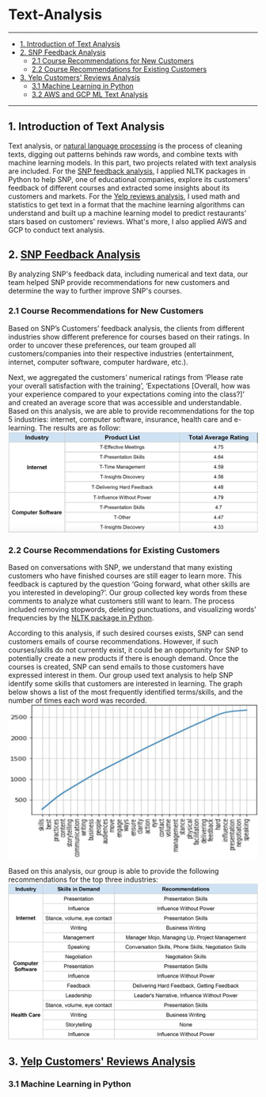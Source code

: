 # Text-Analysis

---

- [1. Introduction of Text Analysis](#1-introduction-of-text-analysis)
- [2. SNP Feedback Analysis](#2-snp-feedback-analysis)
  - [2.1 Course Recommendations for New Customers](#21-course-recommendations-for-new-customers)
  - [2.2 Course Recommendations for Existing Customers](#22-course-recommendations-for-existing-customers)
- [3. Yelp Customers' Reviews Analysis](#3-yelp-customers'-reviews-analysis)
  - [3.1 Machine Learning in Python](#31-machine-learning-in-python)
  - [3.2 AWS and GCP ML Text Analysis](#32-aws-and-gcp-ml-text-analysis)
 
 ---
 
 ## 1. Introduction of Text Analysis
 Text analysis, or [natural language processing](https://en.wikipedia.org/wiki/Natural_language_processing) is the process of cleaning texts, digging out patterns behinds raw words, and combine texts with machine learning models. In this part, two projects related with text analysis are included. For the [SNP feedback analysis](https://github.com/Zhenyu0521/Text-Analysis/tree/master/SNP%20Feedback%20Analysis), I applied NLTK packages in Python to help SNP, one of educational companies, explore its customers' feedback of different courses and extracted some insights about its customers and markets. For the [Yelp reviews analysis](https://github.com/Zhenyu0521/Text-Analysis/tree/master/NLP%20for%20Yelp%20Reviews), I used math and statistics to get text in a format that the machine learning algorithms can understand and built up a machine learning model to predict restaurants' stars based on customers' reviews. What's more, I also applied AWS and GCP to conduct text analysis.
 
 ## 2. [SNP Feedback Analysis](https://github.com/Zhenyu0521/Text-Analysis/tree/master/SNP%20Feedback%20Analysis)
By analyzing SNP's feedback data, including numerical and text data, our team helped SNP provide recommendations for new customers and determine the way to further improve SNP's courses.

### 2.1 Course Recommendations for New Customers
Based on SNP’s Customers’ feedback analysis, the clients from different industries show different preference for courses based on their ratings. In order to uncover these preferences, our team grouped all customers/companies into their respective industries (entertainment, internet, computer software, computer hardware, etc.).

Next, we aggregated the customers’ numerical ratings from ‘Please rate your overall satisfaction with the training’, ‘Expectations [Overall, how was your experience compared to your expectations coming into the class?]’ and created an average score that was accessible and understandable. Based on this analysis, we are able to provide recommendations for the top 5 industries: internet, computer software, insurance, health care and e-learning. The results are as follow: 
![average_rating](https://github.com/Zhenyu0521/Text-Analysis/blob/master/SNP%20Feedback%20Analysis/Pics/average%20ratings.png)

### 2.2 Course Recommendations for Existing Customers
Based on conversations with SNP, we understand that many existing customers who have finished courses are still eager to learn more. This feedback is captured by the question ‘Going forward, what other skills are you interested in developing?’. Our group collected key words from these comments to analyze what customers still want to learn. The process included removing stopwords, deleting punctuations, and visualizing words' frequencies by the [NLTK package in Python](https://github.com/Zhenyu0521/Text-Analysis/blob/master/SNP%20Feedback%20Analysis/SNP%20Proposal%202.1%20Final.ipynb).

According to this analysis, if such desired courses exists, SNP can send customers emails of course recommendations. However, if such courses/skills do not currently exist, it could be an opportunity for SNP to potentially create a new products if there is enough demand. Once the courses is created, SNP can send emails to those customers have expressed interest in them. Our group used text analysis to help SNP identify some skills that customers are interested in learning. The graph below shows a list of the most frequently identified terms/skills, and the number of times each word was recorded.
![word frequency](https://github.com/Zhenyu0521/Text-Analysis/blob/master/SNP%20Feedback%20Analysis/Pics/word%20frequency.png)
 
Based on this analysis, our group is able to provide the following recommendations for the top three industries:
![recommendations](https://github.com/Zhenyu0521/Text-Analysis/blob/master/SNP%20Feedback%20Analysis/Pics/recommendations.png)
 
 
 ## 3. [Yelp Customers' Reviews Analysis](https://github.com/Zhenyu0521/Text-Analysis/tree/master/NLP%20for%20Yelp%20Reviews)

### 3.1 Machine Learning in Python
